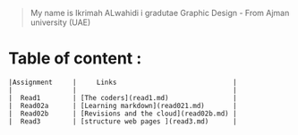  >My name is Ikrimah ALwahidi 
 >i gradutae Graphic Design - From Ajman university (UAE)

 # Table of content :




    |Assignment     |     Links                             |
    |               |                                       |
    |  Read1        | [The coders](read1.md)                |
    |  Read02a      | [Learning markdown](read021.md)       |
    |  Read02b      | [Revisions and the cloud](read02b.md) |         
    |  Read3        | [structure web pages ](read3.md)      |     
